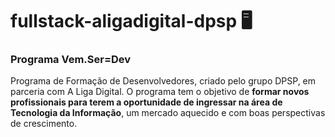 # fullstack-aligadigital-dpsp :desktop_computer:

### Programa Vem.Ser=Dev

Programa de Formação de Desenvolvedores, criado pelo grupo DPSP, em parceria com A Liga Digital. O programa tem o objetivo de **formar novos profissionais para terem a oportunidade de ingressar na área de Tecnologia da Informação**, um mercado aquecido e com boas perspectivas de crescimento.
